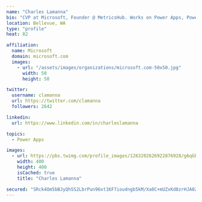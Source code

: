 ```yaml
---
name: "Charles Lamanna"
bio: "CVP at Microsoft, Founder @ MetricsHub. Works on Power Apps, Power Automate, Power Virtual Agent, Common Data Service and Dynamics 365."
location: Bellevue, WA
type: "profile"
heat: 82

affiliation:
  name: Microsoft
  domain: microsoft.com
  images:
    - url: "/assets/images/organizations/microsoft.com-50x50.jpg"
      width: 50
      height: 50

twitter:
  username: clamanna
  url: https://twitter.com/clamanna
  followers: 2642

linkedin:
  url: https://www.linkedin.com/in/charleslamanna

topics:
  - Power Apps

images:
  - url: https://pbs.twimg.com/profile_images/1263202626922876928/g6qGbHZ-_400x400.jpg
    width: 400
    height: 400
    isCached: true
    title: "Charles Lamanna"

secured: "SRck4Om5bBJyQhSS2LbrPun96xt1KF7ioudngb5kM/Xa0C+mUZxKd8zrHJA0ZcSKoi8epPYtRX+AJ+IAeFRZUanfyr9ToAlmD2ZTsde7ArPFEdZhTn4wCpgf8b7GUmcjo6H8f1BIwITswm0XaSgYxcHAlWcve63X2BWcK3MZJGut4Y6qSoAh2oN6owoVlEY7rZyKIa/i++Q2qh7bdS6KlmBluEKwQCIQMQ3UUYLpg9vrVHu5ENrRW6fGw7uuTiR1N2kUJnvc5dRhZDLLACLTJiQhwrk5Z2MgoN7b+EiAJ1swpZzJLLgu3pfUvY4SxeqXfQxE2hyrWg/PkpbofHQQgrneINQre5KPo++IUyHJn/1pH8lepdjeV3N+pqzOUJfuCbaKTtmlkO826qDVHtsbwy/2Icvc1eDaUGw8Sehm8r0=;k9+vjO3ztzE27gaxwzxA2g=="
---
```


